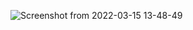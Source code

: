 ![Screenshot from 2022-03-15 13-48-49](https://user-images.githubusercontent.com/95606753/158335396-21d1c1e8-3052-4c5f-9f5a-390d3fa5a11a.png)
